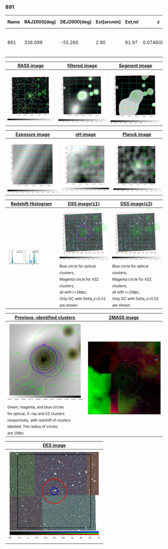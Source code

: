 <div STYLE="page-break-after: always;"></div>

### 891

|Name|RAJ2000[deg]|DEJ2000[deg] |Ext[arcmin]| Ext,ml | z | z_src| C|GC(XSZ,Delta_z<0.01)| GC(OPT,Delta_z<0.01)|GC| R_sig[arcmin] | R500[arcmin] | R500[Mpc]| CRsig[c/s] | CR500[c/s] |L500[1E44 erg/s]|F500[1E-12 erg/s/cm^2]| M500[1E14 Msun]|Tx[keV]|Cnt_sig|Beta|Rc[arcmin]|Comment|Alias|
|---|---|---|---|---|---|------|---|--------|---------|----------|---|---|---|---|---|---|---|---|---|---|---|---|---|---|
|891| 336.099| -55.260| 2.90| 61.97| 0.0746(0.005)| z1, z_xsz| B| MCXC, PSZ2, Tar, XB| N| MCXC, N, PSZ2, Tar, W, XB| 13.188| 10.048| 0.854| 0.294(0.042)| 0.282(0.041)| 0.747(0.071)| 5.483(0.518)| 1.90(0.09)| 3.26(0.10)| 103.9| 0.637(-0.092+0.162)| 3.504(-1.032+1.482)| -| k363|

|[RASS image](../image/891/891_img.pdf)|[filtered image](../image/891/891_fil.pdf)|[Segment image](../image/891/891_seg.pdf)|
|-------------------|--------------------|-------------------|
| <img src="../image/891/891_img.png" width="300">  | <img src="../image/891/891_fil.png" width="300">   | <img src="../image/891/891_seg.png" width="300">  |

|[Exposure image](../image/891/891_mex.pdf)| [nH image](../image/891/891_nh.pdf)| [Planck image](../image/891/891_p.pdf)|
|-------------------|--------------------|-------------------|
|<img src="../image/891/891_mex.png" width="300">   | <img src="../image/891/891_nh.png" width="300">    | <img src="../image/891/891_p.png" width="300"> |

|[Redshift Histogram](../image/891/891_zg.pdf) | [DSS image(z1)](../image/891/891_dss_z1.pdf)      |  [DSS image(z2)](../image/891/891_dss_z2.pdf)    |
|-------------------|--------------------|-------------------|
|<img src="../image/891/891_zg.png" width="300"> |<img src="../image/891/891_dss_z1.png" width="300"> <sub><br>Blue circle for optical clusters; <br>Magenta circle for XSZ clusters; <br>all with r=1Mpc; <br>Only GC with Delta_z<0.01 are shown. </sub>| <img src="../image/891/891_dss_z2.png" width="300"><sub><br>Blue circle for optical clusters; <br>Magenta circle for XSZ clusters; <br>all with r=1Mpc; <br>Only GC with Delta_z<0.01 are shown. </sub> |

|[Previous-identified clusters](../image/891/891_gc.pdf) | [2MASS image](../image/891/891_2mass.pdf)      |
|-------------------|-------------------|
|<img src=../image/891/891_gc.png width="300"> <br><sub>Green, magenta, and blue circles <br>for optical, X-ray and SZ clusters <br>respectively, with redshift of clusters <br>labelled. The radius of circles <br>are 1Mpc.</sub>|<img src="../image/891/891_2mass.png" width="300">  |

|[DES image](../image/891/891_des.pdf)   |
|-------------------|
| <img src="../image/891/891_des.png" width="300">  |
